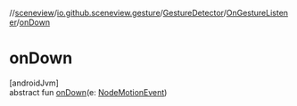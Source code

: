 //[sceneview](../../../../index.md)/[io.github.sceneview.gesture](../../index.md)/[GestureDetector](../index.md)/[OnGestureListener](index.md)/[onDown](on-down.md)

# onDown

[androidJvm]\
abstract fun [onDown](on-down.md)(e: [NodeMotionEvent](../../-node-motion-event/index.md))
